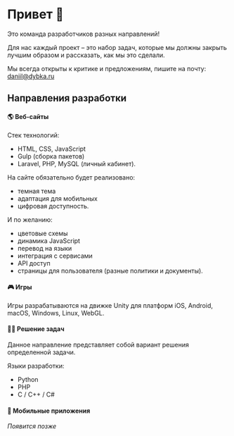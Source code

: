 # Привет 👋

Это команда разработчиков разных направлений!

Для нас каждый проект – это набор задач, которые мы должны закрыть лучшим образом и рассказать, как мы это сделали.

Мы всегда открыты к критике и предложениям, пишите на почту: daniil@dybka.ru

## Направления разработки

#### 🌎 Веб-сайты

Стек технологий:
- HTML, CSS, JavaScript
- Gulp (сборка пакетов)
- Laravel, PHP, MySQL (личный кабинет).

На сайте обязательно будет реализовано:
- темная тема
- адаптация для мобильных
- цифровая доступность.

И по желанию:
- цветовые схемы
- динамика JavaScript
- перевод на языки
- интеграция с сервисами
- API доступ
- страницы для пользователя (разные политики и документы).

#### 🎮 Игры

Игры разрабатываются на движке Unity для платформ iOS, Android, macOS, Windows, Linux, WebGL.

#### 🧑‍💻 Решение задач

Данное направление представляет собой вариант решения определенной задачи.

Языки разработки:
- Python
- PHP
- C / C++ / C#

#### 📱 Мобильные приложения

_Появится позже_
